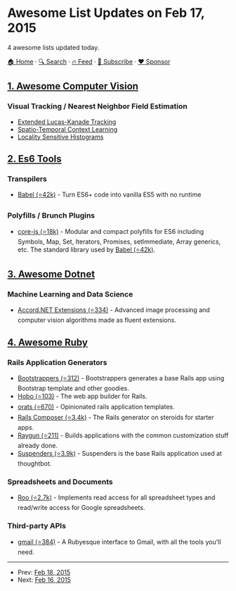 # Awesome List Updates on Feb 17, 2015

4 awesome lists updated today.

[🏠 Home](/README.md) · [🔍 Search](https://www.trackawesomelist.com/search/) · [🔥 Feed](https://www.trackawesomelist.com/rss.xml) · [📮 Subscribe](https://trackawesomelist.us17.list-manage.com/subscribe?u=d2f0117aa829c83a63ec63c2f&id=36a103854c) · [❤️  Sponsor](https://github.com/sponsors/theowenyoung)



## [1. Awesome Computer Vision](/content/jbhuang0604/awesome-computer-vision/README.md)

### Visual Tracking / Nearest Neighbor Field Estimation

*   [Extended Lucas-Kanade Tracking](http://www.eng.tau.ac.il/\~oron/ELK/ELK.html)
*   [Spatio-Temporal Context Learning](http://www4.comp.polyu.edu.hk/\~cslzhang/STC/STC.htm)
*   [Locality Sensitive Histograms](http://www.shengfenghe.com/visual-tracking-via-locality-sensitive-histograms.html)

## [2. Es6 Tools](/content/addyosmani/es6-tools/README.md)

### Transpilers

*   [Babel (⭐42k)](https://github.com/babel/babel) - Turn ES6+ code into vanilla ES5 with no runtime

### Polyfills / Brunch Plugins

*   [core-js (⭐18k)](https://github.com/zloirock/core-js) - Modular and compact polyfills for ES6 including Symbols, Map, Set, Iterators, Promises, setImmediate, Array generics, etc. The standard library used by [Babel (⭐42k)](https://github.com/babel/babel).

## [3. Awesome Dotnet](/content/quozd/awesome-dotnet/README.md)

### Machine Learning and Data Science

*   [Accord.NET Extensions (⭐334)](https://github.com/dajuric/accord-net-extensions) - Advanced image processing and computer vision algorithms made as fluent extensions.

## [4. Awesome Ruby](/content/markets/awesome-ruby/README.md)

### Rails Application Generators

*   [Bootstrappers (⭐312)](https://github.com/xdite/bootstrappers) - Bootstrappers generates a base Rails app using Bootstrap template and other goodies.
*   [Hobo (⭐103)](https://github.com/Hobo/hobo) - The web app builder for Rails.
*   [orats (⭐670)](https://github.com/nickjj/orats) - Opinionated rails application templates.
*   [Rails Composer (⭐3.4k)](https://github.com/RailsApps/rails-composer) - The Rails generator on steroids for starter apps.
*   [Raygun (⭐211)](https://github.com/carbonfive/raygun) - Builds applications with the common customization stuff already done.
*   [Suspenders (⭐3.9k)](https://github.com/thoughtbot/suspenders) - Suspenders is the base Rails application used at thoughtbot.

### Spreadsheets and Documents

*   [Roo (⭐2.7k)](https://github.com/roo-rb/roo) - Implements read access for all spreadsheet types and read/write access for Google spreadsheets.

### Third-party APIs

*   [gmail (⭐384)](https://github.com/gmailgem/gmail) - A Rubyesque interface to Gmail, with all the tools you'll need.

---

- Prev: [Feb 18, 2015](/content/2015/02/18/README.md)
- Next: [Feb 16, 2015](/content/2015/02/16/README.md)